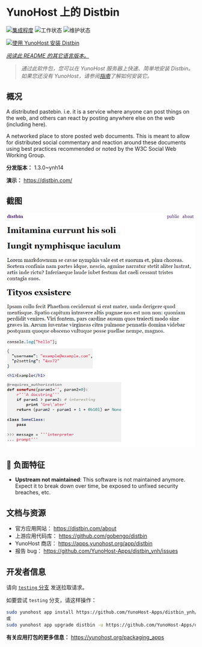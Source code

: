 <!--
注意：此 README 由 <https://github.com/YunoHost/apps/tree/master/tools/readme_generator> 自动生成
请勿手动编辑。
-->

# YunoHost 上的 Distbin

[![集成程度](https://apps.yunohost.org/badge/integration/distbin)](https://ci-apps.yunohost.org/ci/apps/distbin/)
![工作状态](https://apps.yunohost.org/badge/state/distbin)
![维护状态](https://apps.yunohost.org/badge/maintained/distbin)

[![使用 YunoHost 安装 Distbin](https://install-app.yunohost.org/install-with-yunohost.svg)](https://install-app.yunohost.org/?app=distbin)

*[阅读此 README 的其它语言版本。](./ALL_README.md)*

> *通过此软件包，您可以在 YunoHost 服务器上快速、简单地安装 Distbin。*  
> *如果您还没有 YunoHost，请参阅[指南](https://yunohost.org/install)了解如何安装它。*

## 概况

A distributed pastebin. i.e. it is a service where anyone can post things on the web, and others can react by posting anywhere else on the web (including here).

A networked place to store posted web documents. This is meant to allow for distributed social commentary and reaction around these documents using best practices recommended or noted by the W3C Social Web Working Group.


**分发版本：** 1.3.0~ynh14

**演示：** <https://distbin.com/>

## 截图

![Distbin 的截图](./doc/screenshots/screenshot.PNG)

## :red_circle: 负面特征

- **Upstream not maintained**: This software is not maintained anymore. Expect it to break down over time, be exposed to unfixed security breaches, etc.

## 文档与资源

- 官方应用网站： <https://distbin.com/about>
- 上游应用代码库： <https://github.com/gobengo/distbin>
- YunoHost 商店： <https://apps.yunohost.org/app/distbin>
- 报告 bug： <https://github.com/YunoHost-Apps/distbin_ynh/issues>

## 开发者信息

请向 [`testing` 分支](https://github.com/YunoHost-Apps/distbin_ynh/tree/testing) 发送拉取请求。

如要尝试 `testing` 分支，请这样操作：

```bash
sudo yunohost app install https://github.com/YunoHost-Apps/distbin_ynh/tree/testing --debug
或
sudo yunohost app upgrade distbin -u https://github.com/YunoHost-Apps/distbin_ynh/tree/testing --debug
```

**有关应用打包的更多信息：** <https://yunohost.org/packaging_apps>
